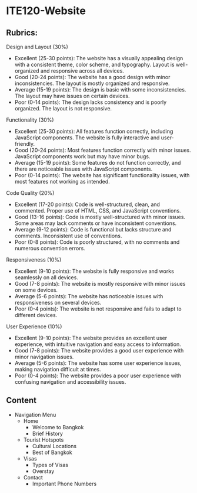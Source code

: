 # ITE120-Website

## Rubrics:
Design and Layout (30%)
- Excellent (25-30 points): The website has a visually appealing design with a consistent theme, color scheme, and typography. Layout is well-organized and responsive across all devices.
- Good (20-24 points): The website has a good design with minor inconsistencies. The layout is mostly organized and responsive.
- Average (15-19 points): The design is basic with some inconsistencies. The layout may have issues on certain devices.
- Poor (0-14 points): The design lacks consistency and is poorly organized. The layout is not responsive.

Functionality (30%)
- Excellent (25-30 points): All features function correctly, including JavaScript components. The website is fully interactive and user-friendly.
- Good (20-24 points): Most features function correctly with minor issues. JavaScript components work but may have minor bugs.
- Average (15-19 points): Some features do not function correctly, and there are noticeable issues with JavaScript components.
- Poor (0-14 points): The website has significant functionality issues, with most features not working as intended.

Code Quality (20%)
- Excellent (17-20 points): Code is well-structured, clean, and commented. Proper use of HTML, CSS, and JavaScript conventions.
- Good (13-16 points): Code is mostly well-structured with minor issues. Some areas may lack comments or have inconsistent conventions.
- Average (9-12 points): Code is functional but lacks structure and comments. Inconsistent use of conventions.
- Poor (0-8 points): Code is poorly structured, with no comments and numerous convention errors.

Responsiveness (10%)
- Excellent (9-10 points): The website is fully responsive and works seamlessly on all devices.
- Good (7-8 points): The website is mostly responsive with minor issues on some devices.
- Average (5-6 points): The website has noticeable issues with responsiveness on several devices.
- Poor (0-4 points): The website is not responsive and fails to adapt to different devices.

User Experience (10%)
- Excellent (9-10 points): The website provides an excellent user experience, with intuitive navigation and easy access to information.
- Good (7-8 points): The website provides a good user experience with minor navigation issues.
- Average (5-6 points): The website has some user experience issues, making navigation difficult at times.
- Poor (0-4 points): The website provides a poor user experience with confusing navigation and accessibility issues.

## Content

- Navigation Menu
  - Home
     - Welcome to Bangkok
     - Brief History
  - Tourist Hotspots
    - Cultural Locations
    - Best of Bangkok
  - Visas
    - Types of Visas
    - Overstay
  - Contact
     - Important Phone Numbers

   
